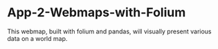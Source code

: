 # App-2-Webmaps-with-Folium
This webmap, built with folium and pandas, will visually present various data on a world map.

